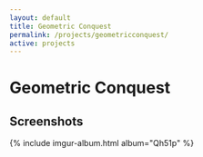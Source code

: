 ```yaml
---
layout: default
title: Geometric Conquest
permalink: /projects/geometricconquest/
active: projects
---
```



<h1>Geometric Conquest</h1>

<h2>Screenshots</h2>

{% include imgur-album.html album="Qh51p" %}
